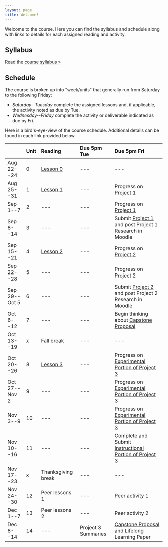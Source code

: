 ```yaml
---
layout: page
title: Welcome!
---
```

Welcome to the course. Here you can find the syllabus and schedule along with links to details for each assigned reading and activity.

## Syllabus

Read the [course syllabus &raquo;](/docs/syllabus.pdf)

## Schedule

The course is broken up into "week/units" that generally run from Saturday to the following Friday:

* *Saturday--Tuesday* complete the assigned lessons and, if applicable, the activity noted as due by Tue.
* *Wednesday--Friday* complete the activity or deliverable indicated as due by Fri.

Here is a bird's-eye-view of the course schedule. Additional details can be found in each link provided below.

|               | Unit | Reading            | Due 5pm Tue | Due 5pm Fri                            |
|---------------|:-----|:-------------------|:------------|:---------------------------------------|
| Aug 22--24    | 0    | [Lesson 0][l0]     | ---         | ---                                    |
| Aug 25--31    | 1    | [Lesson 1][l1]     | ---         | Progress on [Project 1][p1]            |
| Sep 1--7      | 2    | ---                | ---         | Progress on [Project 1][p1]            |
| Sep 8--14     | 3    | ---                | ---         | Submit [Project 1][p1] and post Project 1 Research in Moodle |
| Sep 15--21    | 4    | [Lesson 2][l2]     | ---         | Progress on [Project 2][p2]            |
| Sep 22--28    | 5    | ---                | ---         | Progress on [Project 2][p2]            |
| Sep 29--Oct 5 | 6    | ---                | ---         | Submit [Project 2][p2] and post Project 2 Research in Moodle |
| Oct 6--12     | 7    | ---                | ---         | Begin thinking about [Capstone Proposal][cap] |
| Oct 13--19    | x    | Fall break         | ---         | ---                                    |
| Oct 20--26    | 8    | [Lesson 3][l3]     | ---         | Progress on [Experimental Portion of Project 3][p3] |
| Oct 27--Nov 2 | 9    | ---                | ---         | Progress on [Experimental Portion of Project 3][p3] |
| Nov 3--9      | 10   | ---                | ---         | Progress on [Experimental Portion of Project 3][p3] |
| Nov 10--16    | 11   | ---                | ---         | Complete and Submit [Instructional Portion of Project 3][p3] |
| Nov 17--23    | x    | Thanksgiving break | ---         | ---             |
| Nov 24--30    | 12   | Peer lessons 1     | ---         | Peer activity 1 |
| Dec 1--7      | 13   | Peer lessons 2     | ---         | Peer activity 2 |
| Dec 8--14     | 14   | ---                | Project 3 Summaries | [Capstone Proposal][cap] and Lifelong Learning Paper | 


[l0]: /lessons/00-introduction.html
[l1]: /lessons/01-github-css-preprocessing.html
[l2]: /lessons/02-handoff-tools.html
[l3]: /lessons/03-experimentation.html

[cap]: /activities/capstone-proposal.html
[p1]: /activities/p1.html
[p2]: /activities/p2.html
[p3]: /activities/p3.html
